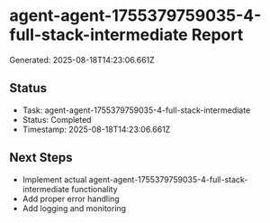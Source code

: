 # agent-agent-1755379759035-4-full-stack-intermediate Report

Generated: 2025-08-18T14:23:06.661Z

## Status
- Task: agent-agent-1755379759035-4-full-stack-intermediate
- Status: Completed
- Timestamp: 2025-08-18T14:23:06.661Z

## Next Steps
- Implement actual agent-agent-1755379759035-4-full-stack-intermediate functionality
- Add proper error handling
- Add logging and monitoring

